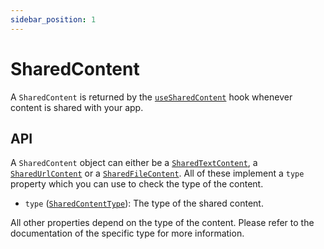 ```yaml
---
sidebar_position: 1
---
```


# SharedContent

A `SharedContent` is returned by the [`useSharedContent`](../hooks/useSharedContent) hook whenever content is shared with your app.

## API

A `SharedContent` object can either be a [`SharedTextContent`](./SharedTextContent), a [`SharedUrlContent`](./SharedUrlContent) or a [`SharedFileContent`](./SharedFileContent). All of these implement a `type` property which you can use to check the type of the content.

- `type` ([`SharedContentType`](../enums/SharedContentType)): The type of the shared content.

All other properties depend on the type of the content. Please refer to the documentation of the specific type for more information.
